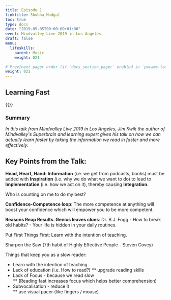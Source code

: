 ```yaml
---
title: Episode 1 
linktitle: Shubha_Mudgal
toc: true
type: docs
date: "2019-05-05T00:00:00+01:00"
event: Mindvalley Live 2019 in Los Angeles
draft: false
menu:
  lifeskills:
    parent: Music
    weight: 021

# Prev/next pager order (if `docs_section_pager` enabled in `params.toml`)
weight: 021
---
```


## Learning Fast

{{<youtube Y1e38mkTfRA>}}

### Summary

_In this talk from Mindvalley Live 2019 in Los Angeles, Jim Kwik the author of Mindvalley's Superbrain and learning expert gives his talk on how we can actually learn faster by taking the information we read in faster and more effectively._

## **Key Points from the Talk:**

**Head, Heart, Hand: Information** (i.e. we get from podcasts, books) must be added with **Inspiration** (i.e. why we do what we want to do) to lead to **Implementation** (i.e. how we act on it), thereby causing **Integration.**

Who is counting on me to do my best?

**Confidence-Competence loop**: The more competence at anything will boost your confidence which will empower you to be more competent.

**Reasons Reap Results. Genius leaves clues**: Dr. B.J. Fogg - How to break old habits? - Your life is hidden in your daily routines.

Put First Things First: Learn with the intention of teaching.

Sharpen the Saw (7th habit of Highly Effective People - Steven Covey)

Things that keep you as a slow reader:

- Learn with the intention of teaching
- Lack of education (i.e. How to read?)
  \*\* upgrade reading skills
- Lack of Focus - because we read slow  
   \*\* (Reading fast increases focus which helps better comprehension)
- Subvocalisation - reduce it  
   \*\* use visual pacer (like fingers / mouse)
